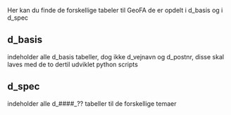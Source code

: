 Her kan du finde de forskellige tabeler til GeoFA
de er opdelt i d_basis og i d_spec

## d_basis 
indeholder alle d_basis tabeller, dog ikke d_vejnavn og d_postnr, disse skal laves med de to dertil udviklet python scripts

## d_spec
indeholder alle d_####_?? tabeller til de forskellige temaer
